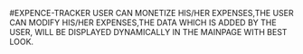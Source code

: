 #EXPENCE-TRACKER
USER CAN MONETIZE HIS/HER EXPENSES,THE USER CAN MODIFY HIS/HER EXPENSES,THE DATA WHICH IS ADDED BY THE USER, WILL BE DISPLAYED DYNAMICALLY IN THE MAINPAGE WITH BEST LOOK.
